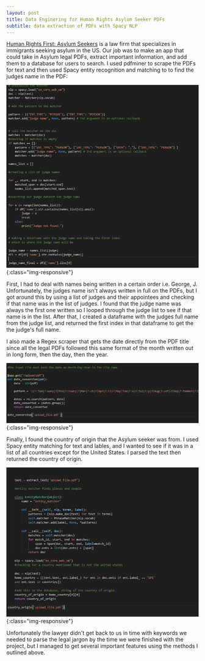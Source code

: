```yaml
---
layout: post
title: Data Enginering for Human Rights Asylum Seeker PDFs
subtitle: data extraction of PDFs with Spacy NLP
---
```



[Human Rights First: Asylum Seekers](https://www.humanrightsfirst.org/asylum) is a law firm that specializes in immigrants seeking asylum in the US. Our job was to make an app that could take in Asylum legal PDFs, extract important information, and add them to a database for users to search. I used pdfminer to scrape the PDFs for text and then used Spacy entity recognition and matching to to find the judges name in the PDF:


![Scraper](/img/judge_scraper.JPG){:class="img-responsive"}


First, I had to deal with names being written in a certain order i.e. George, J. Unfortunately, the judges name isn't always written in full on the PDFs, but I got around this by using a list of judges and their appointees and checking if that name was in the list of judges. I found that the judge name was always the first one written so I looped through the judge list to see if that name is in the list. After that, I created a dataframe with the judges full name from the judge list, and returned the first index in that dataframe to get the the judge's full name.



I also made a Regex scraper that gets the date directly from the PDF title since all the legal PDFs followed this same format of the month written out in long form, then the day, then the year.

![Date_Scraper](/img/date_scraper.JPG){:class="img-responsive"}


Finally, I found the country of origin that the Asylum seeker was from. I used Spacy entity matching for text and lables, and I wanted to see if it was in a list of all countries except for the United States. I parsed the text then returned the country of origin.


![Country_Scraper](/img/country_scraper.jpg){:class="img-responsive"}


Unfortunately the lawyer didn't get back to us in time with keywords we needed to parse the legal jargon by the time we were finished with the project, but I managed to get several important features using the methods I outlined above.
